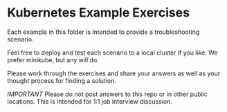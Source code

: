 # Kubernetes Example Exercises

Each example in this folder is intended to provide a troubleshooting scenario.

Feel free to deploy and test each scenario to a local cluster if you like. We prefer minikube, but any will do.

Please work through the exercises and share your answers as well as your thought process for finding a solution.

_IMPORTANT_ Please do not post answers to this repo or in other public locations. This is intended for 1:1 job interview discussion.